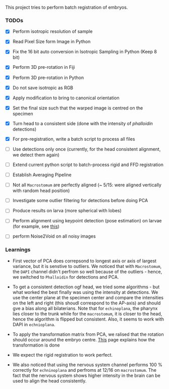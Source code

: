 This project tries to perform batch registration of embryos.


### TODOs

- [x] Perform isotropic resolution of sample
- [x] Read Pixel Size form Image in Python
- [x] Fix the 16 bit auto conversion in Isotropic Sampling in Python (Keep 8 bit)
- [x] Perform 3D pre-rotation in Fiji
- [x] Perform 3D pre-rotation in Python
- [x] Do not save isotropic as RGB
- [x] Apply modification to bring to canonical orientation
- [x] Set the final size such that the warped image is centred on the specimen
- [x] Turn head to a consistent side (done with the intensity of *phalloidin* detections)
- [x] For pre-registration, write a batch script to process all files
- [ ] Use detections only once (currently, for the head consistent alignment, we detect them again)
- [ ] Extend current python script to batch-process rigid and FFD registration
- [ ] Establish Averaging Pipeline
- [ ] Not all `Macrostomum` are perfectly aligned (~ 5/15: were aligned vertically with random head position)
- [ ] Investigate some outlier filtering for detections before doing PCA
- [ ] Produce results on larva (more spherical with lobes)
- [ ] Perform alignment using keypoint detection (pose estimation) on larvae (for example, see [this](https://www.nature.com/articles/s41593-018-0209-y))
- [ ] perform Noise2Void on all noisy images


### Learnings

- First vector of PCA does correpsond to longest axis or axis of largest variance, but it is senstive to outliers. We noticed that with `Macrostomum`, the `DAPI` channel didn't perfrom so well because of the outliers - hence, we switched to `Phalloidin` for detections and PCA.

- To get a consistent detection ogf head, we tried some algorithms - but what worked the best finally was using the intensity at detections. We use the center plane at the specimen center and compare the intensities on the left and right (this shoudl correspond to the AP-axis) and should gve a bias along all bilaterians. Note that for `echinoplana`, the pharynx lies closer to the trunk while for the `macrostomum`, it is closer to the head, hence the algorithm is flipped but consistent. Also, it seems to work with DAPI in `echnioplana`.

- To apply the transformation matrix from PCA, we ralised that the rotation should occur around the embryo centre. [This](https://simpleitk.readthedocs.io/en/v1.2.4/Documentation/docs/source/fundamentalConcepts.html) page explains how the transformation is done 

- We expect the rigid registration to work perfect. 

- We also noticed that using the nervous system channel performs 100 % correctly for `echninoplana` and perfroms at 12/16 on `macrostomum`. The fact that the nervous system shows higher intensity in the brain can be used to align the head consistently. 


